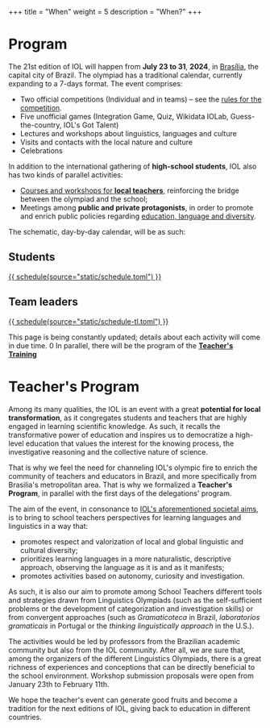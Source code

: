 +++
title = "When"
weight = 5
description = "When?"
+++

# Program

The 21st edition of IOL will happen from **July 23 to 31**, **2024**, in [Brasília](/where), the capital city of Brazil. The olympiad has a traditional calendar, currently expanding to a 7-days format. The event comprises:

* Two official competitions (Individual and in teams) – see the [rules for the competition](https://ioling.org/rules/IOL_Rules.pdf).
* Five unofficial games (Integration Game, Quiz, Wikidata IOLab, Guess-the-country, IOL's Got Talent)
* Lectures and workshops about linguistics, languages and culture
* Visits and contacts with the local nature and culture
* Celebrations

In addition to the international gathering of **high-school students**, IOL also has two kinds of parallel activities:

* [Courses and workshops for **local teachers**](#teacher-s-program), reinforcing the bridge between the olympiad and the school;
* Meetings among **public and private protagonists**, in order to promote and enrich public policies regarding [education, language and diversity](/why#education-language-and-diversity).

The schematic, day-by-day calendar, will be as such:

## Students

<a href="/schedule-students">
{{ schedule(source="static/schedule.toml") }}
</a>

## Team leaders

<a href="/schedule-tl">
{{ schedule(source="static/schedule-tl.toml") }}
</a>

This page is being constantly updated; details about each activity will come in due time.
0
In parallel, there will be the program of the <a href="https://prof.iol2024.org/#programacao"><strong>Teacher's Training</strong></a>

# Teacher's Program

Among its many qualities, the IOL is an event with a great **potential for local transformation**, as it congregates students and teachers that are highly engaged in learning scientific knowledge. As such, it recalls the transformative power of education and inspires us to democratize a high-level education that values the interest for the knowing process, the investigative reasoning and the collective nature of science.

That is why we feel the need for channeling IOL's olympic fire to enrich the community of teachers and educators in Brazil, and more specifically from Brasilia's metropolitan area. That is why we formalized a **Teacher's Program**, in parallel with the first days of the delegations' program.

The aim of the event, in consonance to [IOL's aforementioned societal aims](/why#education-language-and-diversity), is to bring to school teachers perspectives for learning languages and linguistics in a way that:

* promotes respect and valorization of local and global linguistic and cultural diversity;
* prioritizes learning languages in a more naturalistic, descriptive approach, observing the language as it is and as it manifests;
* promotes activities based on autonomy, curiosity and investigation.

As such, it is also our aim to promote among School Teachers different tools and strategies drawn from Linguistics Olympiads (such as the self-sufficient problems or the development of categorization and investigation skills) or from convergent approaches (such as *Gramaticoteca* in Brazil, *laboratorios gramaticais* in Portugal or the *thinking linguistically approach* in the U.S.).

The activities would be led by professors from the Brazilian academic community but also from the IOL community. After all, we are sure that, among the organizers of the different Linguistics Olympiads, there is a great richness of experiences and conceptions that can be directly beneficial to the school environment. Workshop submission proposals were open from January 23th to February 11th.

We hope the teacher's event can generate good fruits and become a tradition for the next editions of IOL, giving back to education in different countries.
